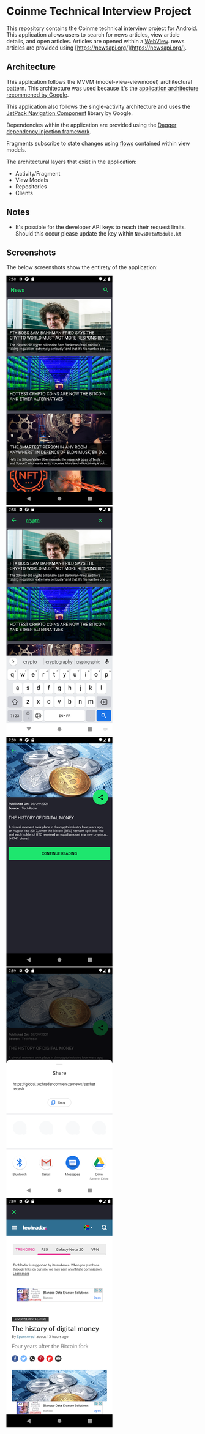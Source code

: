 # Coinme Technical Interview Project

This repository contains the Coinme technical interview project for Android. This application allows users to search for news articles, view article details, and open articles. Articles are opened within a [WebView](https://developer.android.com/reference/android/webkit/WebView). news articles are provided using [https://newsapi.org/](https://newsapi.org/).

## Architecture

This application follows the MVVM (model-view-viewmodel) architectural pattern. This architecture was used because it's the [application architecture recommened by Google](https://developer.android.com/jetpack/guide?gclid=CjwKCAjwn6GGBhADEiwAruUcKoX2rUi1rlaWQeICQLQgLiaegSKjemkcR7Ezho2US3PTU_2rgv_YiBoCQr8QAvD_BwE&gclsrc=aw.ds#recommended-app-arch).

This application also follows the single-activity architecture and uses the [JetPack Navigation Component](https://developer.android.com/guide/navigation?gclid=CjwKCAjw4KyJBhAbEiwAaAQbE-1ac2kTg1BCtC6qT-CIDNjEutTHwAGXevW8788L0C6NlqyLec-sWBoC2OMQAvD_BwE&gclsrc=aw.ds) library by Google.

Dependencies within the application are provided using the [Dagger dependency injection framework](https://developer.android.com/training/dependency-injection/dagger-android).

Fragments subscribe to state changes using [flows](https://kotlinlang.org/docs/flow.html) contained within view models.

The architectural layers that exist in the application:
- Activity/Fragment
- View Models
- Repositories
- Clients

## Notes
- It's possible for the developer API keys to reach their request limits. Should this occur please update the key within `NewsDataModule.kt`

## Screenshots

The below screenshots show the entirety of the application:

<img src="screenshots/home.png?raw=true" height="600" title="Home">  <img src="screenshots/homeSearchActive.png?raw=true" height="600" title="Home Search Active">  <img src="screenshots/articleDetail.png?raw=true" height="600" title="Article Detail">  <img src="screenshots/articleDetailShare.png?raw=true" height="600" title="Article Detail Share">  <img src="screenshots/webView.png?raw=true" height="600" title="Web View">


